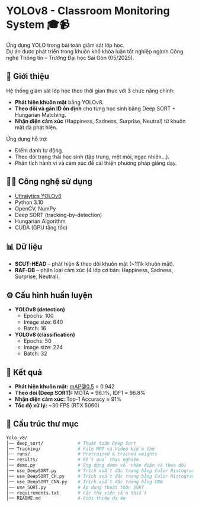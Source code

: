 # YOLOv8 - Classroom Monitoring System 🎓📹

Ứng dụng YOLO trong bài toán giám sát lớp học.  
Dự án được phát triển trong khuôn khổ khóa luận tốt nghiệp ngành Công nghệ Thông tin – Trường Đại học Sài Gòn (05/2025).

## 📌 Giới thiệu
Hệ thống giám sát lớp học theo thời gian thực với 3 chức năng chính:
- **Phát hiện khuôn mặt** bằng YOLOv8.
- **Theo dõi và gán ID ổn định** cho từng học sinh bằng Deep SORT + Hungarian Matching.
- **Nhận diện cảm xúc** (Happiness, Sadness, Surprise, Neutral) từ khuôn mặt đã phát hiện.

Ứng dụng hỗ trợ:
- Điểm danh tự động.
- Theo dõi trạng thái học sinh (tập trung, mệt mỏi, ngạc nhiên…).
- Phân tích hành vi và cảm xúc để cải thiện phương pháp giảng dạy.

## 🧑‍💻 Công nghệ sử dụng
- [Ultralytics YOLOv8](https://github.com/ultralytics/ultralytics)  
- Python 3.10  
- OpenCV, NumPy  
- Deep SORT (tracking-by-detection)  
- Hungarian Algorithm  
- CUDA (GPU tăng tốc)

## 📊 Dữ liệu
- **SCUT-HEAD** – phát hiện & theo dõi khuôn mặt (~111k khuôn mặt).  
- **RAF-DB** – phân loại cảm xúc (4 lớp cơ bản: Happiness, Sadness, Surprise, Neutral).

## ⚙️ Cấu hình huấn luyện
- **YOLOv8 (detection)**  
  - Epochs: 100  
  - Image size: 640  
  - Batch: 16  
- **YOLOv8 (classification)**  
  - Epochs: 50  
  - Image size: 224  
  - Batch: 32  

## 🚀 Kết quả
- **Phát hiện khuôn mặt:** mAP@0.5 = 0.942  
- **Theo dõi (Deep SORT):** MOTA = 96.1%, IDF1 = 96.8%  
- **Nhận diện cảm xúc:** Top-1 Accuracy ≈ 91%  
- **Tốc độ xử lý:** ~30 FPS (RTX 5060)

## 📂 Cấu trúc thư mục
```bash
Yolo_v8/
│── deep_sort/             # Thuật toán Deep Sort
│── Tracking/              # File MOT và Video kiểm thử
│── runs/                  # Pretrained & trained weights
│── results/               # Kết quả thực nghiệm
│── demo.py                # Ứng dụng demo về nhận diện và theo dõi
│── use_DeepSORT.py        # Trích xuất đặc trưng bằng Color Histogram và CNN
│── use_DeepSORT_CH.py     # Trích xuất đặc trưng bằng Color Histogram
│── use_DeepSORT_CNN.py    # Trích xuất đặc trưng bằng CNN
│── use_SORT.py            # Áp dụng thuật toán SORT
│── requirements.txt       # Các thư viện cần thiết
│── README.md              # Giới thiệu dự án


